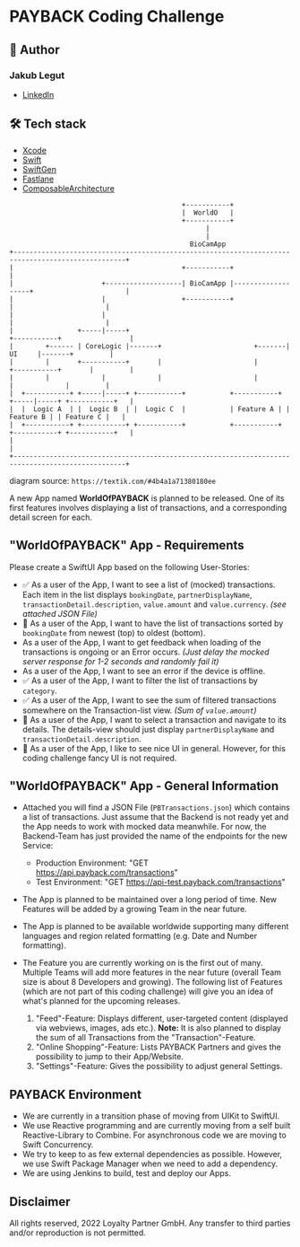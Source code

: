 # PAYBACK Coding Challenge

## 👨 Author
### Jakub Legut
 - [LinkedIn](https://www.linkedin.com/in/jakub-legut/)

## 🛠 Tech stack
- [Xcode](https://developer.apple.com/xcode/)
- [Swift](https://swift.org/)
- [SwiftGen](https://github.com/SwiftGen/SwiftGen)
- [Fastlane](https://github.com/fastlane/fastlane)
- [ComposableArchitecture](https://github.com/pointfreeco/swift-composable-architecture)

```
                                           +-----------+                                            
                                           |  WorldO   |                                            
                                           +-----------+                                            
                                                 |                                                  
                                                 |                                                  
                                             BioCamApp                                              
+--------------------------------------------------------------------------------------------------+
|                                          +-----------+                                           |
|                      +-------------------| BioCamApp |-------------------+                       |
|                      |                   +-----------+                   |                       |
|                      |                                                   |                       |
|                +-----|-----+                                       +-----------+                 |
|        +------ | CoreLogic |-------+                       +-------|    UI     |-------+         |
|        |       +-----------+       |                       |       +-----------+       |         |
|        |             |             |                       |             |             |         |
|  +-----------+ +-----|-----+ +-----------+           +-----------+ +-----|-----+ +-----------+   |
|  |  Logic A  | |  Logic B  | |  Logic C  |           | Feature A | | Feature B | | Feature C |   |
|  +-----------+ +-----------+ +-----------+           +-----------+ +-----------+ +-----------+   |
|                                                                                                  |
+--------------------------------------------------------------------------------------------------+
```
diagram source: `https://textik.com/#4b4a1a71380180ee`

A new App named **WorldOfPAYBACK** is planned to be released. One of its first features involves displaying a list of transactions, and a corresponding detail screen for each.

## "WorldOfPAYBACK" App - Requirements

Please create a SwiftUI App based on the following User-Stories:

* ✅ As a user of the App, I want to see a list of (mocked) transactions. Each item in the list displays `bookingDate`, `partnerDisplayName`, `transactionDetail.description`, `value.amount` and `value.currency`. *(see attached JSON File)*
* 🔄 As a user of the App, I want to have the list of transactions sorted by `bookingDate` from newest (top) to oldest (bottom).
* As a user of the App, I want to get feedback when loading of the transactions is ongoing or an Error occurs. *(Just delay the mocked server response for 1-2 seconds and randomly fail it)*
* As a user of the App, I want to see an error if the device is offline.
* ✅ As a user of the App, I want to filter the list of transactions by `category`.
* ✅ As a user of the App, I want to see the sum of filtered transactions somewhere on the Transaction-list view. *(Sum of `value.amount`)*
* 🔄 As a user of the App, I want to select a transaction and navigate to its details. The details-view should just display `partnerDisplayName` and `transactionDetail.description`.
* 🔄 As a user of the App, I like to see nice UI in general. However, for this coding challenge fancy UI is not required.

## "WorldOfPAYBACK" App - General Information

* Attached you will find a JSON File (`PBTransactions.json`) which contains a list of transactions. Just assume that the Backend is not ready yet and the App needs to work with mocked data meanwhile. For now, the Backend-Team has just provided the name of the endpoints for the new Service: 
	* Production Environment: "GET https://api.payback.com/transactions"
	* Test Environment: "GET https://api-test.payback.com/transactions"
* The App is planned to be maintained over a long period of time. New Features will be added by a growing Team in the near future.
* The App is planned to be available worldwide supporting many different languages and region related formatting (e.g. Date and Number formatting).
* The Feature you are currently working on is the first out of many. Multiple Teams will add more features in the near future (overall Team size is about 8 Developers and growing). The following list of Features (which are not part of this coding challenge) will give you an idea of what's planned for the upcoming releases.
 
	1. 	"Feed"-Feature: Displays different, user-targeted content (displayed via webviews, images, ads etc.). **Note:** It is also planned to display the sum of all Transactions from the "Transaction"-Feature.
	2. "Online Shopping"-Feature: Lists PAYBACK Partners and gives the possibility to jump to their App/Website.
	3. "Settings"-Feature: Gives the possibility to adjust general Settings.

## PAYBACK Environment

* We are currently in a transition phase of moving from UIKit to SwiftUI.
* We use Reactive programming and are currently moving from a self built Reactive-Library to Combine. For asynchronous code we are moving to Swift Concurrency.
* We try to keep to as few external dependencies as possible. However, we use Swift Package Manager when we need to add a dependency.
* We are using Jenkins to build, test and deploy our Apps.

## Disclaimer

All rights reserved, 2022 Loyalty Partner GmbH. Any transfer to third parties and/or reproduction is not permitted.
